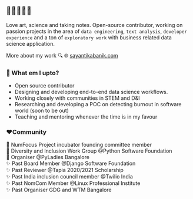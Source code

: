 ## 👋🏽👩🏽‍💻

Love art, science and taking notes. Open-source contributor, working on passion projects in the area of `data engineering`, `text analysis`, `developer experience` and a ton of `exploratory work` with business related data science application.

More about my work 🔍 🌐 [sayantikabanik.com](https://www.sayantikabanik.com)


### 📌 What em I upto?
- Open source contributor
- Designing and developing end-to-end data science workflows.
- Working closely with communities in STEM and D&I 
- Researching and developing a POC on detecting burnout in software world (soon to be out)
- Teaching and mentoring whenever the time is in my favour 

### ❤️Community 

🌟 NumFocus Project incubator founding committee member\
🌟 Diversity and Inclusion Work Group @Python Software Foundation\
🌟 Organiser @PyLadies Bangalore\
✨ Past Board Member @Django Software Foundation\
✨ Past Reviewer @Tapia 2020/2021 Scholarship\
✨ Past India inclusion council member @Twilio India\
✨ Past NomCom Member @Linux Professional Institute\
✨ Past Organiser GDG and WTM Bangalore
